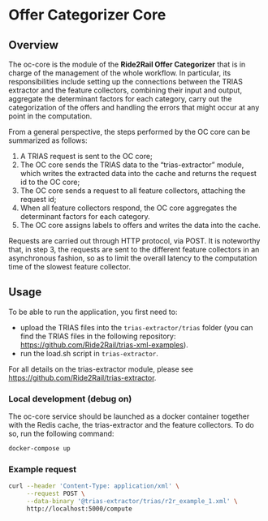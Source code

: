 # Offer Categorizer Core

## Overview

The oc-core is the module of the **Ride2Rail Offer Categorizer** that is in charge of the management of the whole workflow. In particular, its responsibilities include setting up the connections between the TRIAS extractor and the feature collectors, combining their input and output, aggregate the determinant factors for each category, carry out the categorization of the offers and handling the errors that might occur at any point in the computation. 

From a general perspective, the steps performed by the OC core can be summarized as follows: 
1. A TRIAS request is sent to the OC core; 
2. The OC core sends the TRIAS data to the “trias-extractor” module, which writes the extracted data into the cache and returns the request id to the OC core;
3. The OC core sends a request to all feature collectors, attaching the request id; 
4. When all feature collectors respond, the OC core aggregates the determinant factors for each category. 
5. The OC core assigns labels to offers and writes the data into the cache. 

Requests are carried out through HTTP protocol, via POST. It is noteworthy that, in step 3, the requests are sent to the different feature collectors in an asynchronous fashion, so as to limit the overall latency to the computation time of the slowest feature collector.

## Usage

To be able to run the application, you first need to:
- upload the TRIAS files into the ``trias-extractor/trias`` folder (you can find the TRIAS files in the following repository: https://github.com/Ride2Rail/trias-xml-examples).
- run the load.sh script in ``trias-extractor``.

For all details on the trias-extractor module, please see https://github.com/Ride2Rail/trias-extractor.

### Local development (debug on)

The oc-core service should be launched as a docker container together with the Redis cache, the trias-extractor and the feature collectors. To do so, run the following command:

```bash
docker-compose up
```

### Example request

```bash
curl --header 'Content-Type: application/xml' \
     --request POST \
     --data-binary '@trias-extractor/trias/r2r_example_1.xml' \
     http://localhost:5000/compute
```
